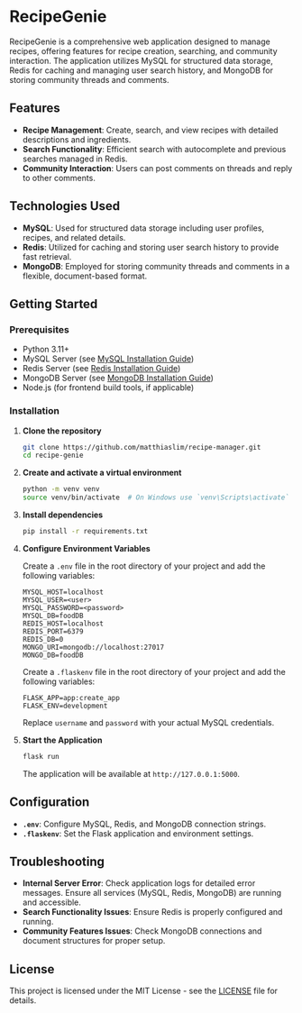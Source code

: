 # RecipeGenie

RecipeGenie is a comprehensive web application designed to manage recipes, offering features for recipe creation, searching, and community interaction. The application utilizes MySQL for structured data storage, Redis for caching and managing user search history, and MongoDB for storing community threads and comments.

## Features

- **Recipe Management**: Create, search, and view recipes with detailed descriptions and ingredients.
- **Search Functionality**: Efficient search with autocomplete and previous searches managed in Redis.
- **Community Interaction**: Users can post comments on threads and reply to other comments.

## Technologies Used

- **MySQL**: Used for structured data storage including user profiles, recipes, and related details.
- **Redis**: Utilized for caching and storing user search history to provide fast retrieval.
- **MongoDB**: Employed for storing community threads and comments in a flexible, document-based format.

## Getting Started

### Prerequisites

- Python 3.11+
- MySQL Server (see [MySQL Installation Guide](https://dev.mysql.com/doc/mysql-installation-excerpt/5.7/en/))
- Redis Server (see [Redis Installation Guide](https://redis.io/docs/latest/operate/oss_and_stack/install/install-redis/))
- MongoDB Server (see [MongoDB Installation Guide](https://www.mongodb.com/docs/manual/administration/install-community/))
- Node.js (for frontend build tools, if applicable)

### Installation

1. **Clone the repository**

   ```bash
   git clone https://github.com/matthiaslim/recipe-manager.git
   cd recipe-genie
   ```

2. **Create and activate a virtual environment**

   ```bash
   python -m venv venv
   source venv/bin/activate  # On Windows use `venv\Scripts\activate`
   ```

3. **Install dependencies**

   ```bash
   pip install -r requirements.txt
   ```

4. **Configure Environment Variables**

   Create a `.env` file in the root directory of your project and add the following variables:

   ```env
   MYSQL_HOST=localhost
   MYSQL_USER=<user>
   MYSQL_PASSWORD=<password>
   MYSQL_DB=foodDB
   REDIS_HOST=localhost
   REDIS_PORT=6379
   REDIS_DB=0
   MONGO_URI=mongodb://localhost:27017
   MONGO_DB=foodDB
   ```

   Create a `.flaskenv` file in the root directory of your project and add the following variables:

   ```env
   FLASK_APP=app:create_app
   FLASK_ENV=development
   ```

   Replace `username` and `password` with your actual MySQL credentials.

5. **Start the Application**

   ```bash
   flask run
   ```

   The application will be available at `http://127.0.0.1:5000`.

## Configuration

- **`.env`**: Configure MySQL, Redis, and MongoDB connection strings.
- **`.flaskenv`**: Set the Flask application and environment settings.

## Troubleshooting

- **Internal Server Error**: Check application logs for detailed error messages. Ensure all services (MySQL, Redis, MongoDB) are running and accessible.
- **Search Functionality Issues**: Ensure Redis is properly configured and running.
- **Community Features Issues**: Check MongoDB connections and document structures for proper setup.
## License

This project is licensed under the MIT License - see the [LICENSE](LICENSE) file for details.
